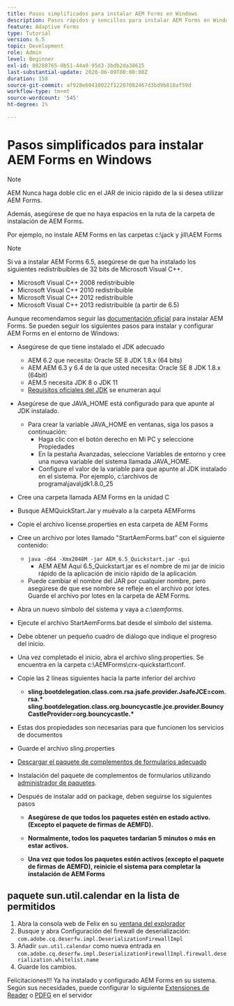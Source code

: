 ```yaml
---
title: Pasos simplificados para instalar AEM Forms en Windows
description: Pasos rápidos y sencillos para instalar AEM Forms en Windows
feature: Adaptive Forms
type: Tutorial
version: 6.5
topic: Development
role: Admin
level: Beginner
exl-id: 80288765-0b51-44a9-95d3-3bdb2da38615
last-substantial-update: 2020-06-09T00:00:00Z
duration: 158
source-git-commit: af928e60410022f12207082467d3bd9b818af59d
workflow-type: tm+mt
source-wordcount: '545'
ht-degree: 1%

---
```


# Pasos simplificados para instalar AEM Forms en Windows

>[!NOTE]
>
>AEM Nunca haga doble clic en el JAR de inicio rápido de la si desea utilizar AEM Forms.
>
>Además, asegúrese de que no haya espacios en la ruta de la carpeta de instalación de AEM Forms.
>
>Por ejemplo, no instale AEM Forms en las carpetas c:\jack y jill\AEM Forms

>[!NOTE]
>
>Si va a instalar AEM Forms 6.5, asegúrese de que ha instalado los siguientes redistribuibles de 32 bits de Microsoft Visual C++.
>
>* Microsoft Visual C++ 2008 redistribuible
>* Microsoft Visual C++ 2010 redistribuible
>* Microsoft Visual C++ 2012 redistribuible
>* Microsoft Visual C++ 2013 redistribuible (a partir de 6.5)

Aunque recomendamos seguir las [documentación oficial](https://helpx.adobe.com/es/experience-manager/6-3/forms/using/installing-configuring-aem-forms-osgi.html) para instalar AEM Forms. Se pueden seguir los siguientes pasos para instalar y configurar AEM Forms en el entorno de Windows:

* Asegúrese de que tiene instalado el JDK adecuado
   * AEM 6.2 que necesita: Oracle SE 8 JDK 1.8.x (64 bits)
   * AEM AEM 6.3 y 6.4 de la que usted necesita: Oracle SE 8 JDK 1.8.x (64bit)
   * AEM.5 necesita JDK 8 o JDK 11
   * [Requisitos oficiales del JDK](https://experienceleague.adobe.com/docs/experience-manager-65/deploying/introduction/technical-requirements.html?lang=es) se enumeran aquí
* Asegúrese de que JAVA_HOME está configurado para que apunte al JDK instalado.
   * Para crear la variable JAVA_HOME en ventanas, siga los pasos a continuación:
      * Haga clic con el botón derecho en Mi PC y seleccione Propiedades
      * En la pestaña Avanzadas, seleccione Variables de entorno y cree una nueva variable del sistema llamada JAVA_HOME.
      * Configure el valor de la variable para que apunte al JDK instalado en el sistema. Por ejemplo, c:\archivos de programa\java\jdk1.8.0_25

* Cree una carpeta llamada AEM Forms en la unidad C
* Busque AEMQuickStart.Jar y muévalo a la carpeta AEMForms
* Copie el archivo license.properties en esta carpeta de AEM Forms
* Cree un archivo por lotes llamado &quot;StartAemForms.bat&quot; con el siguiente contenido:
   * `java -d64 -Xmx2048M -jar AEM_6.5_Quickstart.jar -gui`
      * AEM AEM Aquí 6.5_Quickstart.jar es el nombre de mi jar de inicio rápido de la aplicación de inicio rápido de la aplicación.
   * Puede cambiar el nombre del JAR por cualquier nombre, pero asegúrese de que ese nombre se refleje en el archivo por lotes. Guarde el archivo por lotes en la carpeta de AEM Forms.

* Abra un nuevo símbolo del sistema y vaya a _c:\aemforms_.

* Ejecute el archivo StartAemForms.bat desde el símbolo del sistema.

* Debe obtener un pequeño cuadro de diálogo que indique el progreso del inicio.

* Una vez completado el inicio, abra el archivo sling.properties. Se encuentra en la carpeta c:\AEMForms\crx-quickstart\conf.

* Copie las 2 líneas siguientes hacia la parte inferior del archivo
   * **sling.bootdelegation.class.com.rsa.jsafe.provider.JsafeJCE=com.rsa.&#42;** **sling.bootdelegation.class.org.bouncycastle.jce.provider.BouncyCastleProvider=org.bouncycastle.&#42;**
* Estas dos propiedades son necesarias para que funcionen los servicios de documentos
* Guarde el archivo sling.properties
* [Descargar el paquete de complementos de formularios adecuado](https://experienceleague.adobe.com/docs/experience-manager-release-information/aem-release-updates/forms-updates/aem-forms-releases.html?lang=es)
* Instalación del paquete de complementos de formularios utilizando [administrador de paquetes](http://localhost:4502/crx/packmgr/index.jsp).
* Después de instalar add on package, deben seguirse los siguientes pasos

   * **Asegúrese de que todos los paquetes estén en estado activo. (Excepto el paquete de firmas de AEMFD).**
   * **Normalmente, todos los paquetes tardarían 5 minutos o más en estar activos.**

   * **Una vez que todos los paquetes estén activos (excepto el paquete de firmas de AEMFD), reinicie el sistema para completar la instalación de AEM Forms**

## paquete sun.util.calendar en la lista de permitidos

1. Abra la consola web de Felix en su [ventana del explorador](http://localhost:4502/system/console/configMgr)
1. Busque y abra Configuración del firewall de deserialización: `com.adobe.cq.deserfw.impl.DeserializationFirewallImpl`
1. Añadir `sun.util.calendar` como nueva entrada en `com.adobe.cq.deserfw.impl.DeserializationFirewallImpl.firewall.deserialization.whitelist.name`
1. Guarde los cambios.

Felicitaciones!!! Ya ha instalado y configurado AEM Forms en su sistema.
Según sus necesidades, puede configurar lo siguiente  [Extensiones de Reader](https://experienceleague.adobe.com/docs/experience-manager-learn/forms/document-services/configuring-reader-extension-osgi.html) o [PDFG](https://experienceleague.adobe.com/docs/experience-manager-65/forms/install-aem-forms/osgi-installation/install-configure-document-services.html) en el servidor
